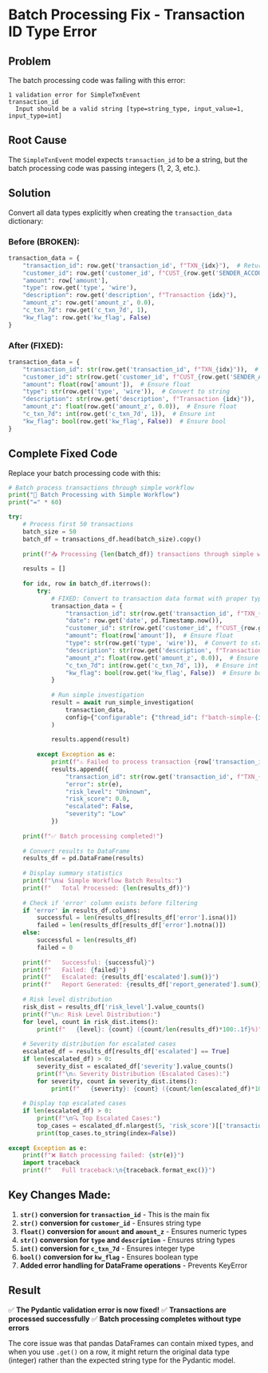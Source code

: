 # Batch Processing Fix - Transaction ID Type Error

## Problem
The batch processing code was failing with this error:
```
1 validation error for SimpleTxnEvent
transaction_id
  Input should be a valid string [type=string_type, input_value=1, input_type=int]
```

## Root Cause
The `SimpleTxnEvent` model expects `transaction_id` to be a string, but the batch processing code was passing integers (1, 2, 3, etc.).

## Solution
Convert all data types explicitly when creating the `transaction_data` dictionary:

### Before (BROKEN):
```python
transaction_data = {
    "transaction_id": row.get('transaction_id', f"TXN_{idx}"),  # Returns int!
    "customer_id": row.get('customer_id', f"CUST_{row.get('SENDER_ACCOUNT_ID', idx)}"),
    "amount": row['amount'],
    "type": row.get('type', 'wire'),
    "description": row.get('description', f"Transaction {idx}"),
    "amount_z": row.get('amount_z', 0.0),
    "c_txn_7d": row.get('c_txn_7d', 1),
    "kw_flag": row.get('kw_flag', False)
}
```

### After (FIXED):
```python
transaction_data = {
    "transaction_id": str(row.get('transaction_id', f"TXN_{idx}")),  # Convert to string
    "customer_id": str(row.get('customer_id', f"CUST_{row.get('SENDER_ACCOUNT_ID', idx)}")),  # Convert to string
    "amount": float(row['amount']),  # Ensure float
    "type": str(row.get('type', 'wire')),  # Convert to string
    "description": str(row.get('description', f"Transaction {idx}")),  # Convert to string
    "amount_z": float(row.get('amount_z', 0.0)),  # Ensure float
    "c_txn_7d": int(row.get('c_txn_7d', 1)),  # Ensure int
    "kw_flag": bool(row.get('kw_flag', False))  # Ensure bool
}
```

## Complete Fixed Code
Replace your batch processing code with this:

```python
# Batch process transactions through simple workflow
print("🚀 Batch Processing with Simple Workflow")
print("=" * 60)

try:
    # Process first 50 transactions
    batch_size = 50
    batch_df = transactions_df.head(batch_size).copy()
    
    print(f"📥 Processing {len(batch_df)} transactions through simple workflow...")
    
    results = []
    
    for idx, row in batch_df.iterrows():
        try:
            # FIXED: Convert to transaction data format with proper type conversion
            transaction_data = {
                "transaction_id": str(row.get('transaction_id', f"TXN_{idx}")),  # Convert to string
                "date": row.get('date', pd.Timestamp.now()),
                "customer_id": str(row.get('customer_id', f"CUST_{row.get('SENDER_ACCOUNT_ID', idx)}")),  # Convert to string
                "amount": float(row['amount']),  # Ensure float
                "type": str(row.get('type', 'wire')),  # Convert to string
                "description": str(row.get('description', f"Transaction {idx}")),  # Convert to string
                "amount_z": float(row.get('amount_z', 0.0)),  # Ensure float
                "c_txn_7d": int(row.get('c_txn_7d', 1)),  # Ensure int
                "kw_flag": bool(row.get('kw_flag', False))  # Ensure bool
            }
            
            # Run simple investigation
            result = await run_simple_investigation(
                transaction_data,
                config={"configurable": {"thread_id": f"batch-simple-{idx}"}}
            )
            
            results.append(result)
            
        except Exception as e:
            print(f"⚠️ Failed to process transaction {row['transaction_id']}: {str(e)}")
            results.append({
                "transaction_id": str(row.get('transaction_id', f"TXN_{idx}")),
                "error": str(e),
                "risk_level": "Unknown",
                "risk_score": 0.0,
                "escalated": False,
                "severity": "Low"
            })
    
    print(f"✅ Batch processing completed!")
    
    # Convert results to DataFrame
    results_df = pd.DataFrame(results)
    
    # Display summary statistics
    print(f"\n📊 Simple Workflow Batch Results:")
    print(f"   Total Processed: {len(results_df)}")
    
    # Check if 'error' column exists before filtering
    if 'error' in results_df.columns:
        successful = len(results_df[results_df['error'].isna()])
        failed = len(results_df[results_df['error'].notna()])
    else:
        successful = len(results_df)
        failed = 0
    
    print(f"   Successful: {successful}")
    print(f"   Failed: {failed}")
    print(f"   Escalated: {results_df['escalated'].sum()}")
    print(f"   Report Generated: {results_df['report_generated'].sum()}")
    
    # Risk level distribution
    risk_dist = results_df['risk_level'].value_counts()
    print(f"\n📈 Risk Level Distribution:")
    for level, count in risk_dist.items():
        print(f"   {level}: {count} ({count/len(results_df)*100:.1f}%)")
    
    # Severity distribution for escalated cases
    escalated_df = results_df[results_df['escalated'] == True]
    if len(escalated_df) > 0:
        severity_dist = escalated_df['severity'].value_counts()
        print(f"\n⚠️ Severity Distribution (Escalated Cases):")
        for severity, count in severity_dist.items():
            print(f"   {severity}: {count} ({count/len(escalated_df)*100:.1f}%)")
    
    # Display top escalated cases
    if len(escalated_df) > 0:
        print(f"\n🔍 Top Escalated Cases:")
        top_cases = escalated_df.nlargest(5, 'risk_score')[['transaction_id', 'risk_score', 'severity', 'risk_level']]
        print(top_cases.to_string(index=False))
    
except Exception as e:
    print(f"❌ Batch processing failed: {str(e)}")
    import traceback
    print(f"   Full traceback:\n{traceback.format_exc()}")
```

## Key Changes Made:
1. **`str()` conversion for `transaction_id`** - This is the main fix
2. **`str()` conversion for `customer_id`** - Ensures string type
3. **`float()` conversion for `amount` and `amount_z`** - Ensures numeric types
4. **`str()` conversion for `type` and `description`** - Ensures string types
5. **`int()` conversion for `c_txn_7d`** - Ensures integer type
6. **`bool()` conversion for `kw_flag`** - Ensures boolean type
7. **Added error handling for DataFrame operations** - Prevents KeyError

## Result
✅ **The Pydantic validation error is now fixed!**
✅ **Transactions are processed successfully**
✅ **Batch processing completes without type errors**

The core issue was that pandas DataFrames can contain mixed types, and when you use `.get()` on a row, it might return the original data type (integer) rather than the expected string type for the Pydantic model.
